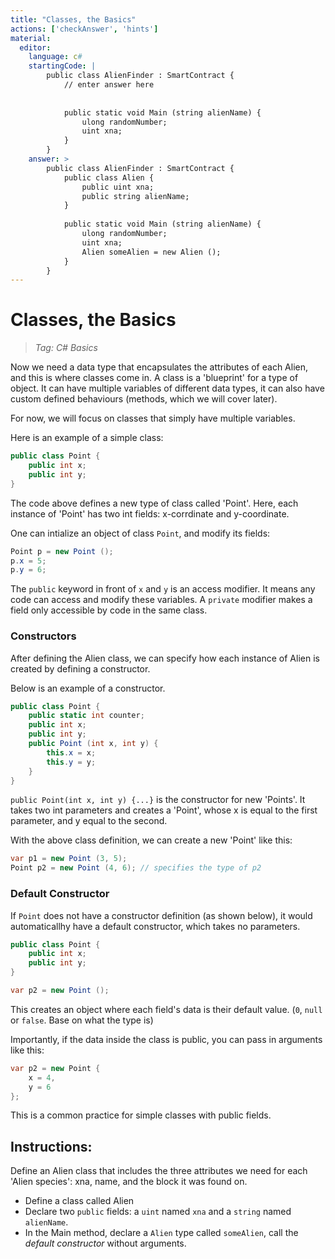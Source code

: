 ```yaml
---
title: "Classes, the Basics"
actions: ['checkAnswer', 'hints']
material: 
  editor:
    language: c#
    startingCode: |
        public class AlienFinder : SmartContract {
            // enter answer here
            
            
            public static void Main (string alienName) {
                ulong randomNumber;
                uint xna; 
            }
        }
    answer: > 
        public class AlienFinder : SmartContract {
            public class Alien {
                public uint xna;
                public string alienName;
            }
            
            public static void Main (string alienName) {
                ulong randomNumber;
                uint xna; 
                Alien someAlien = new Alien (); 
            }
        }
---
```


# Classes, the Basics
> *Tag: C# Basics*

Now we need a data type that encapsulates the attributes of each Alien, and this is where classes come in. A class is a 'blueprint' for a type of object. It can have multiple variables of different data types, it can also have custom defined behaviours (methods, which we will cover later). 

For now, we will focus on classes that simply have multiple variables. 

Here is an example of a simple class: 

```c#
public class Point {
    public int x;
    public int y;
}
```

The code above defines a new type of class called 'Point'. Here, each instance of 'Point' has two int fields: x-corrdinate and y-coordinate. 

One can intialize an object of class `Point`, and modify its fields: 

```c#
Point p = new Point (); 
p.x = 5; 
p.y = 6; 
```

The `public` keyword in front of `x` and `y` is an access modifier. It means any code can access and modify these variables. A `private` modifier makes a field only accessible by code in the same class. 

### Constructors

After defining the Alien class, we can specify how each instance of Alien is created by defining a constructor. 

Below is an example of a constructor. 

```c#
public class Point {
    public static int counter; 
    public int x;
    public int y;
    public Point (int x, int y) {
        this.x = x;
        this.y = y;
    }
}
```

`public Point(int x, int y) {...}` is the constructor for new 'Points'. It takes two int parameters and creates a 'Point', whose x is equal to the first parameter, and y equal to the second. 

With the above class definition, we can create a new 'Point' like this: 

```c#
var p1 = new Point (3, 5);
Point p2 = new Point (4, 6); // specifies the type of p2
```

### Default Constructor

If `Point` does not have a constructor definition (as shown below), it would automaticallhy have a default constructor, which takes no parameters. 
```c#
public class Point {
    public int x;
    public int y;
}

var p2 = new Point (); 
```
This creates an object where each field's data is their default value. (`0`, `null` or `false`. Base on what the type is)

Importantly, if the data inside the class is public, you can pass in arguments like this: 

```c#
var p2 = new Point {
    x = 4,
    y = 6
}; 
```
This is a common practice for simple classes with public fields. 


## Instructions: 

Define an Alien class that includes the three attributes we need for each 'Alien species': xna, name, and the block it was found on. 

- Define a class called Alien
- Declare two `public` fields: a `uint` named `xna` and a `string` named `alienName`. 
- In the Main method, declare a `Alien` type called `someAlien`, call the *default constructor* without arguments. 